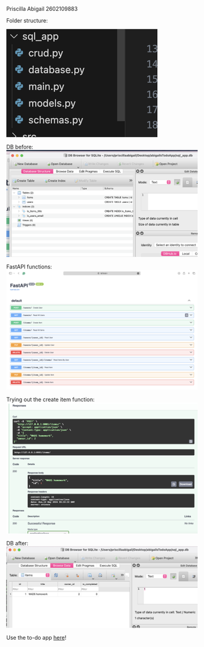 Priscilla Abigail 2602109883

Folder structure:

![](/assets/structure.png)

DB before:
![](/assets/dbBefore.png)

FastAPI functions:
![](/assets/fastAPI.png)

Trying out the create item function:
![](/assets/fastAPItry.png)

DB after:
![](/assets/dbAFter.png)

Use the to-do app [here](https://abigails-todo-app.vercel.app/)!
